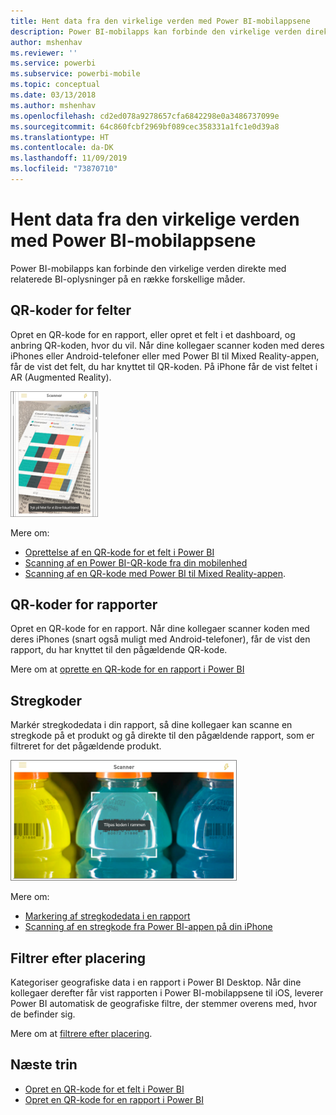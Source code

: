 ```yaml
---
title: Hent data fra den virkelige verden med Power BI-mobilappsene
description: Power BI-mobilapps kan forbinde den virkelige verden direkte med relaterede BI-oplysninger – ingen søgning nødvendig.
author: mshenhav
ms.reviewer: ''
ms.service: powerbi
ms.subservice: powerbi-mobile
ms.topic: conceptual
ms.date: 03/13/2018
ms.author: mshenhav
ms.openlocfilehash: cd2ed078a9278657cfa6842298e0a3486737099e
ms.sourcegitcommit: 64c860fcbf2969bf089cec358331a1fc1e0d39a8
ms.translationtype: HT
ms.contentlocale: da-DK
ms.lasthandoff: 11/09/2019
ms.locfileid: "73870710"
---
```

# <a name="get-data-from-the-real-world-with-the-power-bi-mobile-apps"></a>Hent data fra den virkelige verden med Power BI-mobilappsene
Power BI-mobilapps kan forbinde den virkelige verden direkte med relaterede BI-oplysninger på en række forskellige måder. 

## <a name="qr-codes-for-tiles"></a>QR-koder for felter
Opret en QR-kode for en rapport, eller opret et felt i et dashboard, og anbring QR-koden, hvor du vil. Når dine kollegaer scanner koden med deres iPhones eller Android-telefoner eller med Power BI til Mixed Reality-appen, får de vist det felt, du har knyttet til QR-koden. På iPhone får de vist feltet i AR (Augmented Reality).

![QR-kode](./media/mobile-apps-data-in-real-world-context/power-bi-ios-qr-ar-scanner-small.png)

Mere om:

* [Oprettelse af en QR-kode for et felt i Power BI](../../service-create-qr-code-for-tile.md)
* [Scanning af en Power BI-QR-kode fra din mobilenhed](mobile-apps-qr-code.md)
* [Scanning af en QR-kode med Power BI til Mixed Reality-appen](mobile-mixed-reality-app.md#scan-a-report-qr-code-in-holographic-view).

## <a name="qr-codes-for-reports"></a>QR-koder for rapporter
Opret en QR-kode for en rapport.  Når dine kollegaer scanner koden med deres iPhones (snart også muligt med Android-telefoner), får de vist den rapport, du har knyttet til den pågældende QR-kode. 

Mere om at [oprette en QR-kode for en rapport i Power BI](../../service-create-qr-code-for-report.md)

## <a name="barcodes"></a>Stregkoder
Markér stregkodedata i din rapport, så dine kollegaer kan scanne en stregkode på et produkt og gå direkte til den pågældende rapport, som er filtreret for det pågældende produkt.

![Stregkode](./media/mobile-apps-data-in-real-world-context/power-bi-barcode-scanner.png)

Mere om:

* [Markering af stregkodedata i en rapport](../../desktop-mobile-barcodes.md)
* [Scanning af en stregkode fra Power BI-appen på din iPhone](mobile-apps-scan-barcode-iphone.md)

## <a name="filter-by-location"></a>Filtrer efter placering
Kategoriser geografiske data i en rapport i Power BI Desktop. Når dine kollegaer derefter får vist rapporten i Power BI-mobilappsene til iOS, leverer Power BI automatisk de geografiske filtre, der stemmer overens med, hvor de befinder sig.

Mere om at [filtrere efter placering](mobile-apps-geographic-filtering.md).

## <a name="next-steps"></a>Næste trin
* [Opret en QR-kode for et felt i Power BI](../../service-create-qr-code-for-tile.md)
* [Opret en QR-kode for en rapport i Power BI](../../service-create-qr-code-for-report.md)

